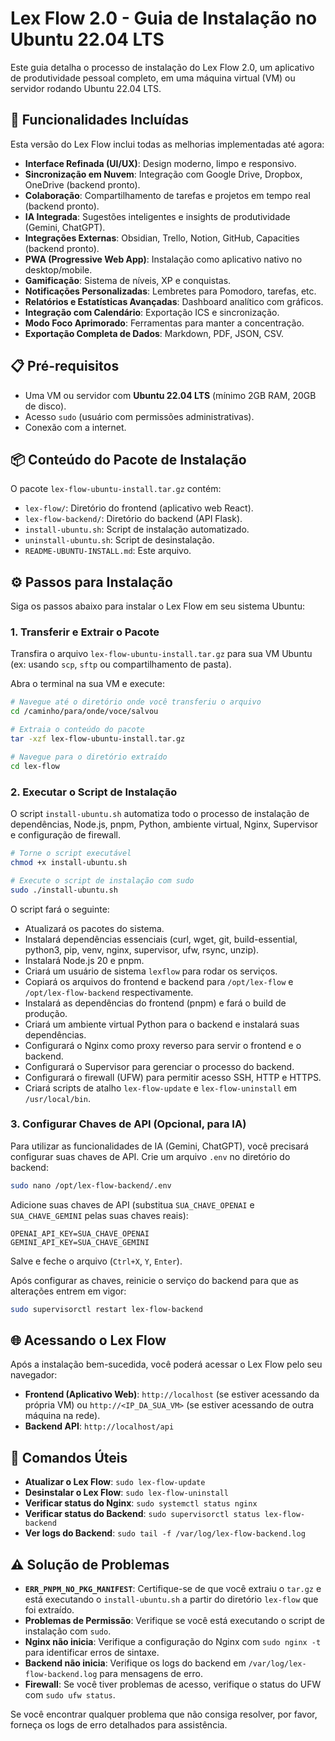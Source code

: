 # Lex Flow 2.0 - Guia de Instalação no Ubuntu 22.04 LTS

Este guia detalha o processo de instalação do Lex Flow 2.0, um aplicativo de produtividade pessoal completo, em uma máquina virtual (VM) ou servidor rodando Ubuntu 22.04 LTS.

## 🚀 Funcionalidades Incluídas

Esta versão do Lex Flow inclui todas as melhorias implementadas até agora:

-   **Interface Refinada (UI/UX)**: Design moderno, limpo e responsivo.
-   **Sincronização em Nuvem**: Integração com Google Drive, Dropbox, OneDrive (backend pronto).
-   **Colaboração**: Compartilhamento de tarefas e projetos em tempo real (backend pronto).
-   **IA Integrada**: Sugestões inteligentes e insights de produtividade (Gemini, ChatGPT).
-   **Integrações Externas**: Obsidian, Trello, Notion, GitHub, Capacities (backend pronto).
-   **PWA (Progressive Web App)**: Instalação como aplicativo nativo no desktop/mobile.
-   **Gamificação**: Sistema de níveis, XP e conquistas.
-   **Notificações Personalizadas**: Lembretes para Pomodoro, tarefas, etc.
-   **Relatórios e Estatísticas Avançadas**: Dashboard analítico com gráficos.
-   **Integração com Calendário**: Exportação ICS e sincronização.
-   **Modo Foco Aprimorado**: Ferramentas para manter a concentração.
-   **Exportação Completa de Dados**: Markdown, PDF, JSON, CSV.

## 📋 Pré-requisitos

-   Uma VM ou servidor com **Ubuntu 22.04 LTS** (mínimo 2GB RAM, 20GB de disco).
-   Acesso `sudo` (usuário com permissões administrativas).
-   Conexão com a internet.

## 📦 Conteúdo do Pacote de Instalação

O pacote `lex-flow-ubuntu-install.tar.gz` contém:

-   `lex-flow/`: Diretório do frontend (aplicativo web React).
-   `lex-flow-backend/`: Diretório do backend (API Flask).
-   `install-ubuntu.sh`: Script de instalação automatizado.
-   `uninstall-ubuntu.sh`: Script de desinstalação.
-   `README-UBUNTU-INSTALL.md`: Este arquivo.

## ⚙️ Passos para Instalação

Siga os passos abaixo para instalar o Lex Flow em seu sistema Ubuntu:

### 1. Transferir e Extrair o Pacote

Transfira o arquivo `lex-flow-ubuntu-install.tar.gz` para sua VM Ubuntu (ex: usando `scp`, `sftp` ou compartilhamento de pasta).

Abra o terminal na sua VM e execute:

```bash
# Navegue até o diretório onde você transferiu o arquivo
cd /caminho/para/onde/voce/salvou

# Extraia o conteúdo do pacote
tar -xzf lex-flow-ubuntu-install.tar.gz

# Navegue para o diretório extraído
cd lex-flow
```

### 2. Executar o Script de Instalação

O script `install-ubuntu.sh` automatiza todo o processo de instalação de dependências, Node.js, pnpm, Python, ambiente virtual, Nginx, Supervisor e configuração de firewall.

```bash
# Torne o script executável
chmod +x install-ubuntu.sh

# Execute o script de instalação com sudo
sudo ./install-ubuntu.sh
```

O script fará o seguinte:

-   Atualizará os pacotes do sistema.
-   Instalará dependências essenciais (curl, wget, git, build-essential, python3, pip, venv, nginx, supervisor, ufw, rsync, unzip).
-   Instalará Node.js 20 e pnpm.
-   Criará um usuário de sistema `lexflow` para rodar os serviços.
-   Copiará os arquivos do frontend e backend para `/opt/lex-flow` e `/opt/lex-flow-backend` respectivamente.
-   Instalará as dependências do frontend (pnpm) e fará o build de produção.
-   Criará um ambiente virtual Python para o backend e instalará suas dependências.
-   Configurará o Nginx como proxy reverso para servir o frontend e o backend.
-   Configurará o Supervisor para gerenciar o processo do backend.
-   Configurará o firewall (UFW) para permitir acesso SSH, HTTP e HTTPS.
-   Criará scripts de atalho `lex-flow-update` e `lex-flow-uninstall` em `/usr/local/bin`.

### 3. Configurar Chaves de API (Opcional, para IA)

Para utilizar as funcionalidades de IA (Gemini, ChatGPT), você precisará configurar suas chaves de API. Crie um arquivo `.env` no diretório do backend:

```bash
sudo nano /opt/lex-flow-backend/.env
```

Adicione suas chaves de API (substitua `SUA_CHAVE_OPENAI` e `SUA_CHAVE_GEMINI` pelas suas chaves reais):

```
OPENAI_API_KEY=SUA_CHAVE_OPENAI
GEMINI_API_KEY=SUA_CHAVE_GEMINI
```

Salve e feche o arquivo (`Ctrl+X`, `Y`, `Enter`).

Após configurar as chaves, reinicie o serviço do backend para que as alterações entrem em vigor:

```bash
sudo supervisorctl restart lex-flow-backend
```

## 🌐 Acessando o Lex Flow

Após a instalação bem-sucedida, você poderá acessar o Lex Flow pelo seu navegador:

-   **Frontend (Aplicativo Web)**: `http://localhost` (se estiver acessando da própria VM) ou `http://<IP_DA_SUA_VM>` (se estiver acessando de outra máquina na rede).
-   **Backend API**: `http://localhost/api`

## 🔧 Comandos Úteis

-   **Atualizar o Lex Flow**: `sudo lex-flow-update`
-   **Desinstalar o Lex Flow**: `sudo lex-flow-uninstall`
-   **Verificar status do Nginx**: `sudo systemctl status nginx`
-   **Verificar status do Backend**: `sudo supervisorctl status lex-flow-backend`
-   **Ver logs do Backend**: `sudo tail -f /var/log/lex-flow-backend.log`

## ⚠️ Solução de Problemas

-   **`ERR_PNPM_NO_PKG_MANIFEST`**: Certifique-se de que você extraiu o `tar.gz` e está executando o `install-ubuntu.sh` a partir do diretório `lex-flow` que foi extraído.
-   **Problemas de Permissão**: Verifique se você está executando o script de instalação com `sudo`.
-   **Nginx não inicia**: Verifique a configuração do Nginx com `sudo nginx -t` para identificar erros de sintaxe.
-   **Backend não inicia**: Verifique os logs do backend em `/var/log/lex-flow-backend.log` para mensagens de erro.
-   **Firewall**: Se você tiver problemas de acesso, verifique o status do UFW com `sudo ufw status`.

Se você encontrar qualquer problema que não consiga resolver, por favor, forneça os logs de erro detalhados para assistência.

